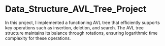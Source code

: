 # Data_Structure_AVL_Tree_Project
In this project, I implemented a functioning AVL tree that efficiently supports key operations such as insertion, deletion, and search. The AVL tree structure maintains its balance through rotations, ensuring logarithmic time complexity for these operations.
